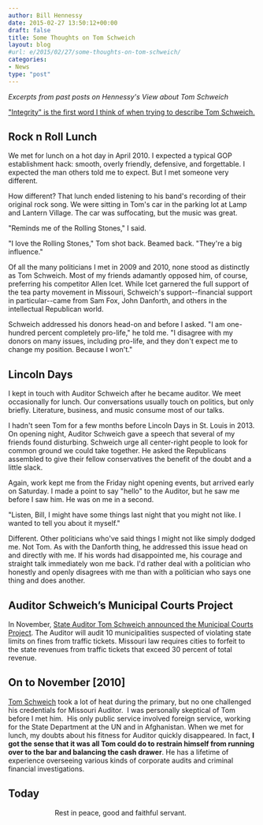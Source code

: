 ```yaml
---
author: Bill Hennessy
date: 2015-02-27 13:50:12+00:00
draft: false
title: Some Thoughts on Tom Schweich
layout: blog
#url: e/2015/02/27/some-thoughts-on-tom-schweich/
categories:
- News
type: "post"
---
```


_Excerpts from past posts on Hennessy's View about Tom Schweich_

["Integrity" is the first word I think of when trying to describe Tom Schweich.](https://hennessysview.com/wp-admin/post.php?post=15703&action=edit#)



## Rock n Roll Lunch



We met for lunch on a hot day in April 2010. I expected a typical GOP establishment hack: smooth, overly friendly, defensive, and forgettable. I expected the man others told me to expect. But I met someone very different.

How different? That lunch ended listening to his band's recording of their original rock song. We were sitting in Tom's car in the parking lot at Lamp and Lantern Village. The car was suffocating, but the music was great.

"Reminds me of the Rolling Stones," I said.

"I love the Rolling Stones," Tom shot back. Beamed back. "They're a big influence."

Of all the many politicians I met in 2009 and 2010, none stood as distinctly as Tom Schweich. Most of my friends adamantly opposed him, of course, preferring his competitor Allen Icet. While Icet garnered the full support of the tea party movement in Missouri, Schweich's support--financial support in particular--came from Sam Fox, John Danforth, and others in the intellectual Republican world.

Schweich addressed his donors head-on and before I asked. "I am one-hundred percent completely pro-life," he told me. "I disagree with my donors on many issues, including pro-life, and they don't expect me to change my position. Because I won't."



## Lincoln Days



I kept in touch with Auditor Schweich after he became auditor. We meet occasionally for lunch. Our conversations usually touch on politics, but only briefly. Literature, business, and music consume most of our talks.

I hadn't seen Tom for a few months before Lincoln Days in St. Louis in 2013. On opening night, Auditor Schweich gave a speech that several of my friends found disturbing. Schweich urge all center-right people to look for common ground we could take together. He asked the Republicans assembled to give their fellow conservatives the benefit of the doubt and a little slack.

Again, work kept me from the Friday night opening events, but arrived early on Saturday. I made a point to say "hello" to the Auditor, but he saw me before I saw him. He was on me in a second.

"Listen, Bill, I might have some things last night that you might not like. I wanted to tell you about it myself."

Different. Other politicians who've said things I might not like simply dodged me. Not Tom. As with the Danforth thing, he addressed this issue head on and directly with me. If his words had disappointed me, his courage and straight talk immediately won me back. I'd rather deal with a politician who honestly and openly disagrees with me than with a politician who says one thing and does another.



## Auditor Schweich’s Municipal Courts Project



In November, [State Auditor Tom Schweich announced the Municipal Courts Project](https://www.24thstate.com/2014/10/municipal-courts-initiative.html). The Auditor will audit 10 municipalities suspected of violating state limits on fines from traffic tickets. Missouri law requires cities to forfeit to the state revenues from traffic tickets that exceed 30 percent of total revenue.



## On to November [2010]



[Tom Schweich](https://www.tomschweich.com/) took a lot of heat during the primary, but no one challenged his credentials for Missouri Auditor.  I was personally skeptical of Tom before I met him.  His only public service involved foreign service, working for the State Department at the UN and in Afghanistan. When we met for lunch, my doubts about his fitness for Auditor quickly disappeared. In fact, **I got the sense that it was all Tom could do to restrain himself from running over to the bar and balancing the cash drawer**. He has a lifetime of experience overseeing various kinds of corporate audits and criminal financial investigations.



## Today



                       
Rest in peace, good and faithful servant.
